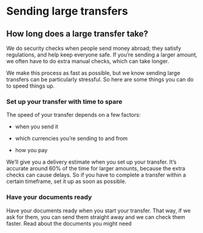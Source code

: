 # Sending large transfers  
## How long does a large transfer take?  
We do security checks when people send money abroad; they satisfy regulations, and help keep everyone safe. If you’re sending a larger amount, we often have to do extra manual checks, which can take longer.

We make this process as fast as possible, but we know sending large transfers can be particularly stressful. So here are some things you can do to speed things up.

### Set up your transfer with time to spare

The speed of your transfer depends on a few factors:

  * when you send it

  * which currencies you’re sending to and from

  * how you pay




We’ll give you a delivery estimate when you set up your transfer. It’s accurate around 60% of the time for larger amounts, because the extra checks can cause delays. So if you have to complete a transfer within a certain timeframe, set it up as soon as possible.

### Have your documents ready

Have your documents ready when you start your transfer. That way, if we ask for them, you can send them straight away and we can check them faster. Read about the documents you might need